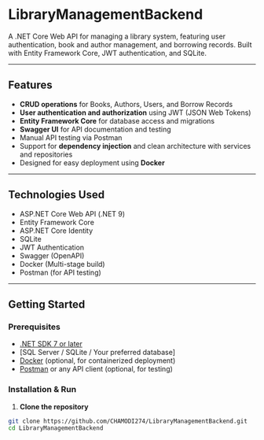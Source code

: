 # LibraryManagementBackend
A .NET Core Web API for managing a library system, featuring user authentication, book and author management, and borrowing records. Built with Entity Framework Core, JWT authentication, and SQLite.

---

## Features

- **CRUD operations** for Books, Authors, Users, and Borrow Records
- **User authentication and authorization** using JWT (JSON Web Tokens)
- **Entity Framework Core** for database access and migrations
- **Swagger UI** for API documentation and testing
- Manual API testing via Postman
- Support for **dependency injection** and clean architecture with services and repositories
- Designed for easy deployment using **Docker**

---

## Technologies Used

- ASP.NET Core Web API (.NET 9)
- Entity Framework Core
- ASP.NET Core Identity
- SQLite
- JWT Authentication
- Swagger (OpenAPI)
- Docker (Multi-stage build)
- Postman (for API testing)

---


## Getting Started

### Prerequisites

- [.NET SDK 7 or later](https://dotnet.microsoft.com/en-us/download)
- [SQL Server / SQLite / Your preferred database]
- [Docker](https://www.docker.com/get-started) (optional, for containerized deployment)
- [Postman](https://www.postman.com/) or any API client (optional, for testing)

### Installation & Run

1. **Clone the repository**

```bash
git clone https://github.com/CHAMODI274/LibraryManagementBackend.git
cd LibraryManagementBackend
